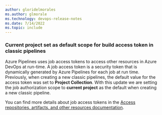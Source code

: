 ```yaml
---
author: gloridelmorales
ms.author: glmorale
ms.technology: devops-release-notes
ms.date: 7/14/2022
ms.topic: include
---
```


### Current project set as default scope for build access token in classic pipelines

Azure Pipelines uses job access tokens to access other resources in Azure DevOps at run-time. A job access token is a security token that is dynamically generated by Azure Pipelines for each job at run time. Previously, when creating a new classic pipelines, the default value for the access token was set to **Project Collection**. With this update we are setting the job authorization scope to **current project** as the default when creating a new classic pipeline. 

You can find more details about job access tokens in the [Access repositories, artifacts, and other resources documentation](https://docs.microsoft.com/azure/devops/pipelines/process/access-tokens?view=azure-devops&tabs=classic).